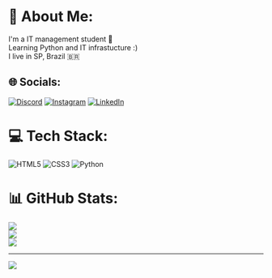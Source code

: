 # 💫 About Me:
I'm a IT management student 🚀<br>Learning Python and IT infrastucture :) <br>I live in SP, Brazil 🇧🇷


## 🌐 Socials:
[![Discord](https://img.shields.io/badge/Discord-%237289DA.svg?logo=discord&logoColor=white)](https://discord.gg/ugf3mN3b) [![Instagram](https://img.shields.io/badge/Instagram-%23E4405F.svg?logo=Instagram&logoColor=white)](https://instagram.com/snt.biel) [![LinkedIn](https://img.shields.io/badge/LinkedIn-%230077B5.svg?logo=linkedin&logoColor=white)](https://linkedin.com/in/snt-gabriel) 

# 💻 Tech Stack:
![HTML5](https://img.shields.io/badge/html5-%23E34F26.svg?style=for-the-badge&logo=html5&logoColor=white) ![CSS3](https://img.shields.io/badge/css3-%231572B6.svg?style=for-the-badge&logo=css3&logoColor=white) ![Python](https://img.shields.io/badge/python-3670A0?style=for-the-badge&logo=python&logoColor=ffdd54)

# 📊 GitHub Stats:
![](https://github-readme-stats.vercel.app/api?username=ypoolz&theme=dracula&hide_border=true&include_all_commits=false&count_private=false)<br/>
![](https://github-readme-streak-stats.herokuapp.com/?user=ypoolz&theme=dracula&hide_border=true)<br/>
![](https://github-readme-stats.vercel.app/api/top-langs/?username=ypoolz&theme=dracula&hide_border=true&include_all_commits=false&count_private=false&layout=compact)

---
[![](https://visitcount.itsvg.in/api?id=ypoolz&icon=7&color=1)](https://visitcount.itsvg.in)
